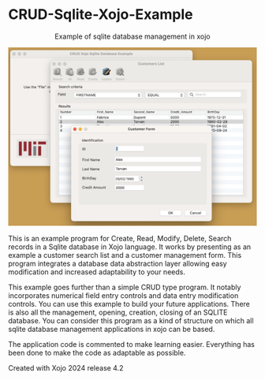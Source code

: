 # CRUD-Sqlite-Xojo-Example

 <p align="center" > Example of sqlite database management in xojo </p>

<p align="center">
  <img src="https://github.com/Fab2bprog/CRUD-Sqlite-Xojo-Example/blob/main/pictures/screen_picture.png" width="650" title="CRUD-Sqlite-Xojo-Example">
 </p>

This is an example program for Create, Read, Modify, Delete, Search records in a Sqlite database in Xojo language. It works by presenting as an example a customer search list and a customer management form. This program integrates a database data abstraction layer allowing easy modification and increased adaptability to your needs.

This example goes further than a simple CRUD type program. It notably incorporates numerical field entry controls and data entry modification controls. You can use this example to build your future applications. There is also all the management, opening, creation, closing of an SQLITE database.
You can consider this program as a kind of structure on which all sqlite database management applications in xojo can be based.

The application code is commented to make learning easier. Everything has been done to make the code as adaptable as possible.

Created with Xojo 2024 release 4.2
